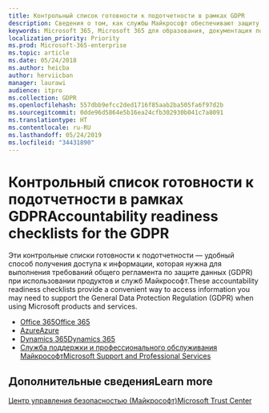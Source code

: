 ```yaml
---
title: Контрольный список готовности к подотчетности в рамках GDPR
description: Сведения о том, как службы Майкрософт обеспечивают защиту от нарушений безопасности персональных данных и как корпорация Майкрософт реагирует на такие нарушения и оповещает вас о них.
keywords: Microsoft 365, Microsoft 365 для образования, документация по Microsoft 365, GDPR
localization_priority: Priority
ms.prod: Microsoft-365-enterprise
ms.topic: article
ms.date: 05/24/2018
ms.author: heicba
author: herviicban
manager: laurawi
audience: itpro
ms.collection: GDPR
ms.openlocfilehash: 557dbb9efcc2ded1716f85aab2ba505fa6f97d2b
ms.sourcegitcommit: 0dde96d5864e5b16ea24cfb302930b041c7a8091
ms.translationtype: HT
ms.contentlocale: ru-RU
ms.lasthandoff: 05/24/2019
ms.locfileid: "34431890"
---
```

# <a name="accountability-readiness-checklists-for-the-gdpr"></a><span data-ttu-id="7ce54-104">Контрольный список готовности к подотчетности в рамках GDPR</span><span class="sxs-lookup"><span data-stu-id="7ce54-104">Accountability readiness checklists for the GDPR</span></span>

<span data-ttu-id="7ce54-105">Эти контрольные списки готовности к подотчетности — удобный способ получения доступа к информации, которая нужна для выполнения требований общего регламента по защите данных (GDPR) при использовании продуктов и служб Майкрософт.</span><span class="sxs-lookup"><span data-stu-id="7ce54-105">These accountability readiness checklists provide a convenient way to access information you may need to support the General Data Protection Regulation (GDPR) when using Microsoft products and services.</span></span>  

- [<span data-ttu-id="7ce54-106">Office 365</span><span class="sxs-lookup"><span data-stu-id="7ce54-106">Office 365</span></span>](gdpr-arc-Office365.md)
- [<span data-ttu-id="7ce54-107">Azure</span><span class="sxs-lookup"><span data-stu-id="7ce54-107">Azure</span></span>](gdpr-arc-Azure.md)
- [<span data-ttu-id="7ce54-108">Dynamics 365</span><span class="sxs-lookup"><span data-stu-id="7ce54-108">Dynamics 365</span></span>](gdpr-arc-Dynamics365.md)
- [<span data-ttu-id="7ce54-109">Служба поддержки и профессионального обслуживания Майкрософт</span><span class="sxs-lookup"><span data-stu-id="7ce54-109">Microsoft Support and Professional Services</span></span>](gdpr-arc-prof-services.md)

## <a name="learn-more"></a><span data-ttu-id="7ce54-110">Дополнительные сведения</span><span class="sxs-lookup"><span data-stu-id="7ce54-110">Learn more</span></span>

[<span data-ttu-id="7ce54-111">Центр управления безопасностью (Майкрософт)</span><span class="sxs-lookup"><span data-stu-id="7ce54-111">Microsoft Trust Center</span></span>](https://www.microsoft.com/TrustCenter/Privacy/gdpr/default.aspx)
